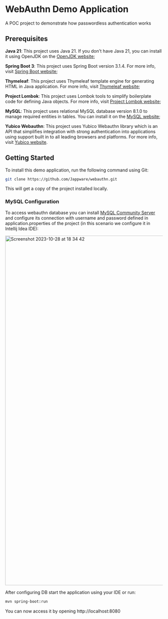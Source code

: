 # WebAuthn Demo Application

A POC project to demonstrate how passwordless authentication works

## Prerequisites

**Java 21**: This project uses Java 21. If you don't have Java 21, you can install it using OpenJDK on
the [OpenJDK website](https://openjdk.java.net/install/);

**Spring Boot 3**: This project uses Spring Boot version 3.1.4. For more info,
visit [Spring Boot website](https://spring.io/projects/spring-boot);

**Thymeleaf**: This project uses Thymeleaf template engine for generating HTML in Java application. For more info,
visit [Thymeleaf website](https://www.thymeleaf.org/);

**Project Lombok**: This project uses Lombok tools to simplify boilerplate code for defining Java objects.
For more info, visit [Project Lombok website](https://projectlombok.org/);

**MySQL**: This project uses relational MySQL database version 8.1.0 to manage required entities in tables.
You can install it on the [MySQL website](https://www.mysql.com/);

**Yubico Webauthn**: This project uses Yubico Webauthn library which is an API that simplifies integration with strong
authentication into applications using support built in to all leading browsers and platforms.
For more info, visit [Yubico website](https://www.yubico.com/authentication-standards/webauthn/).

## Getting Started

To install this demo application, run the following command using Git:

```bash
git clone https://github.com/Jappware/webauthn.git
```

This will get a copy of the project installed locally.

### MySQL Configuration

To access webauthn database you can install [MySQL Community Server](https://dev.mysql.com/downloads/mysql/)
and configure its connection with username and password defined in application.properties of the project
(in this scenario we configure it in Intellij Idea IDE):

<img width="1116" alt="Screenshot 2023-10-28 at 18 34 42" src="https://github.com/Jappware/webauthn/assets/71008388/994864a0-e0c2-458c-89e7-5a0b17f30b5d">

After configuring DB start the application using your IDE or run:

```bash
mvn spring-boot:run
```

You can now access it by opening http://localhost:8080
